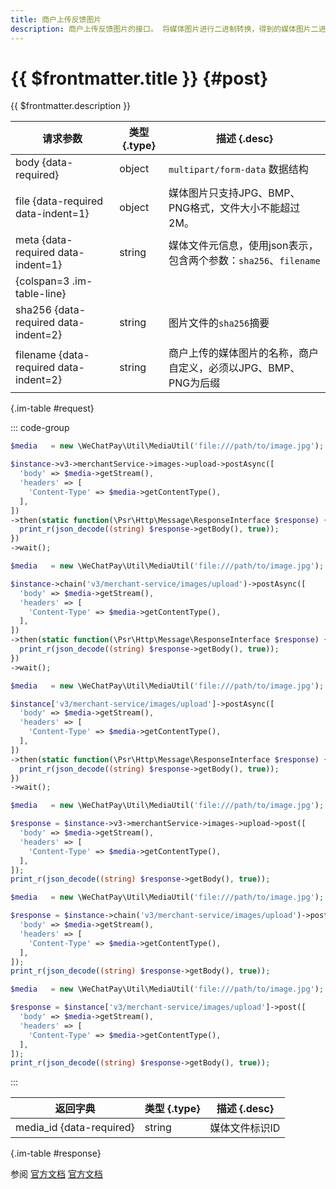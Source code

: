 ```yaml
---
title: 商户上传反馈图片
description: 商户上传反馈图片的接口。 将媒体图片进行二进制转换，得到的媒体图片二进制内容，在请求body中上传此二进制内容。 媒体图片只支持jpg、png、bmp格式，文件大小不能超过2M。
---
```


# {{ $frontmatter.title }} {#post}

{{ $frontmatter.description }}

| 请求参数 | 类型 {.type} | 描述 {.desc}
| --- | --- | ---
| body {data-required} | object | `multipart/form-data` 数据结构
| file {data-required data-indent=1} | object | 媒体图⽚只⽀持JPG、BMP、PNG格式，⽂件⼤⼩不能超过2M。
| meta {data-required data-indent=1} | string | 媒体文件元信息，使用json表示，包含两个参数：`sha256`、`filename`
| {colspan=3 .im-table-line}
| sha256 {data-required data-indent=2} | string | 图片文件的`sha256`摘要
| filename {data-required data-indent=2} | string | 商户上传的媒体图片的名称，商户自定义，必须以JPG、BMP、PNG为后缀

{.im-table #request}

::: code-group

```php [异步纯链式]
$media   = new \WeChatPay\Util\MediaUtil('file:///path/to/image.jpg');

$instance->v3->merchantService->images->upload->postAsync([
  'body' => $media->getStream(),
  'headers' => [
    'Content-Type' => $media->getContentType(),
  ],
])
->then(static function(\Psr\Http\Message\ResponseInterface $response) {
  print_r(json_decode((string) $response->getBody(), true));
})
->wait();
```

```php [异步声明式]
$media   = new \WeChatPay\Util\MediaUtil('file:///path/to/image.jpg');

$instance->chain('v3/merchant-service/images/upload')->postAsync([
  'body' => $media->getStream(),
  'headers' => [
    'Content-Type' => $media->getContentType(),
  ],
])
->then(static function(\Psr\Http\Message\ResponseInterface $response) {
  print_r(json_decode((string) $response->getBody(), true));
})
->wait();
```

```php [异步属性式]
$media   = new \WeChatPay\Util\MediaUtil('file:///path/to/image.jpg');

$instance['v3/merchant-service/images/upload']->postAsync([
  'body' => $media->getStream(),
  'headers' => [
    'Content-Type' => $media->getContentType(),
  ],
])
->then(static function(\Psr\Http\Message\ResponseInterface $response) {
  print_r(json_decode((string) $response->getBody(), true));
})
->wait();
```

```php [同步纯链式]
$media   = new \WeChatPay\Util\MediaUtil('file:///path/to/image.jpg');

$response = $instance->v3->merchantService->images->upload->post([
  'body' => $media->getStream(),
  'headers' => [
    'Content-Type' => $media->getContentType(),
  ],
]);
print_r(json_decode((string) $response->getBody(), true));
```

```php [同步声明式]
$media   = new \WeChatPay\Util\MediaUtil('file:///path/to/image.jpg');

$response = $instance->chain('v3/merchant-service/images/upload')->post([
  'body' => $media->getStream(),
  'headers' => [
    'Content-Type' => $media->getContentType(),
  ],
]);
print_r(json_decode((string) $response->getBody(), true));
```

```php [同步属性式]
$media   = new \WeChatPay\Util\MediaUtil('file:///path/to/image.jpg');

$response = $instance['v3/merchant-service/images/upload']->post([
  'body' => $media->getStream(),
  'headers' => [
    'Content-Type' => $media->getContentType(),
  ],
]);
print_r(json_decode((string) $response->getBody(), true));
```

:::

| 返回字典 | 类型 {.type} | 描述 {.desc}
| --- | --- | ---
| media_id {data-required} | string | 媒体文件标识ID

{.im-table #response}

参阅 [官方文档](https://pay.weixin.qq.com/doc/v3/merchant/4012467250) [官方文档](https://pay.weixin.qq.com/doc/v3/partner/4012467222)
